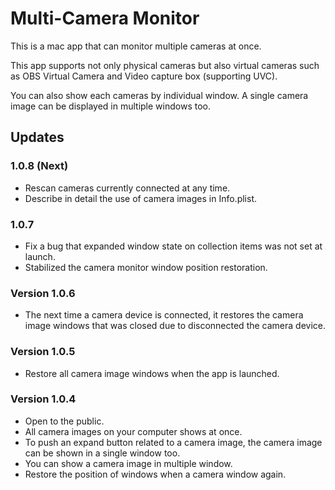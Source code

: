 # Multi-Camera Monitor

This is a mac app that can monitor multiple cameras at once.

This app supports not only physical cameras but also virtual cameras such as OBS Virtual Camera and Video capture box (supporting UVC).

You can also show each cameras by individual window. A single camera image can be displayed in multiple windows too.



## Updates

### 1.0.8 (Next)

- Rescan cameras currently connected at any time.
- Describe in detail the use of camera images in Info.plist.

### 1.0.7

- Fix a bug that expanded window state on collection items was not set at launch.
- Stabilized the camera monitor window position restoration.

### Version 1.0.6

- The next time a camera device is connected, it restores the camera image windows that was closed due to disconnected the camera device.

### Version 1.0.5

- Restore all camera image windows when the app is launched.

### Version 1.0.4

- Open to the public.
- All camera images on your computer shows at once.
- To push an expand button related to a camera image, the camera image can be shown in a single window too.
- You can show a camera image in multiple window.
- Restore the position of windows when a camera window again.
